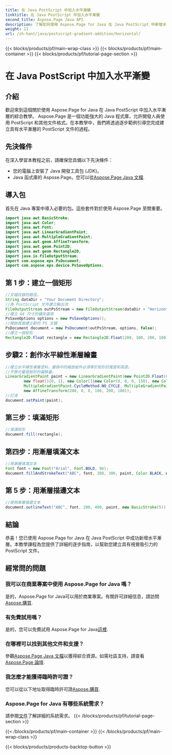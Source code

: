 ```yaml
---
title: 在 Java PostScript 中加入水平漸變
linktitle: 在 Java PostScript 中加入水平漸變
second_title: Aspose.Page Java API
description: 了解如何使用 Aspose.Page for Java 在 Java PostScript 中新增水平漸層。輕鬆創建視覺上令人驚嘆的文檔。
weight: 11
url: /zh-hant/java/postscript-gradient-addition/horizontal/
---
```


{{< blocks/products/pf/main-wrap-class >}}
{{< blocks/products/pf/main-container >}}
{{< blocks/products/pf/tutorial-page-section >}}

# 在 Java PostScript 中加入水平漸變

## 介紹
歡迎來到這個關於使用 Aspose.Page for Java 在 Java PostScript 中加入水平漸層的綜合教學。 Aspose.Page 是一個功能強大的 Java 程式庫，允許開發人員使用 PostScript 和其他文件格式。在本教學中，我們將透過逐步範例引導您完成建立具有水平漸層的 PostScript 文件的過程。
## 先決條件
在深入學習本教程之前，請確保您具備以下先決條件：
- 您的電腦上安裝了 Java 開發工具包 (JDK)。
- Java 函式庫的 Aspose.Page。您可以從[Aspose.Page Java 文檔](https://reference.aspose.com/page/java/).
## 導入包
首先在 Java 專案中導入必要的包。這些套件對於使用 Aspose.Page 至關重要。
```java
import java.awt.BasicStroke;
import java.awt.Color;
import java.awt.Font;
import java.awt.LinearGradientPaint;
import java.awt.MultipleGradientPaint;
import java.awt.geom.AffineTransform;
import java.awt.geom.Point2D;
import java.awt.geom.Rectangle2D;
import java.io.FileOutputStream;
import com.aspose.eps.PsDocument;
import com.aspose.eps.device.PsSaveOptions;

```
## 第 1 步：建立一個矩形
```java
//文檔目錄的路徑。
String dataDir = "Your Document Directory";
//為 PostScript 文件建立輸出流
FileOutputStream outPsStream = new FileOutputStream(dataDir + "HorizontalGradient_outPS.ps");
//建立 A4 尺寸的儲存選項
PsSaveOptions options = new PsSaveOptions();
//開啟頁面建立新的 PS 文檔
PsDocument document = new PsDocument(outPsStream, options, false);
//建立一個矩形
Rectangle2D.Float rectangle = new Rectangle2D.Float(200, 100, 200, 100);
```
## 步驟2：創作水平線性漸層繪畫
```java
//建立水平線性漸層塗料。變換中的縮放組件必須等於矩形的寬度和高度。
//平移分量是矩形的偏移量。
LinearGradientPaint paint = new LinearGradientPaint(new Point2D.Float(0, 0), new Point2D.Float(200, 100),
        new float[]{0, 1}, new Color[]{new Color(0, 0, 0, 150), new Color(40, 128, 70, 50)},
        MultipleGradientPaint.CycleMethod.NO_CYCLE, MultipleGradientPaint.ColorSpaceType.SRGB,
        new AffineTransform(200, 0, 0, 100, 200, 100));
//訂漆
document.setPaint(paint);
```
## 第三步：填滿矩形
```java
//填滿矩形
document.fill(rectangle);
```
## 第四步：用漸層填滿文本
```java
//用漸層填滿文本
Font font = new Font("Arial", Font.BOLD, 96);
document.fillAndStrokeText("ABC", font, 200, 300, paint, Color.BLACK, new BasicStroke(2));
```
## 第 5 步：用漸層描邊文本
```java
//使用漸層描邊文本
document.outlineText("ABC", font, 200, 400, paint, new BasicStroke(5));
```
## 結論
恭喜！您已使用 Aspose.Page for Java 在 Java PostScript 中成功新增水平漸層。本教學課程為您提供了詳細的逐步指南，以幫助您建立具有視覺吸引力的 PostScript 文件。
## 經常問的問題
### 我可以在商業專案中使用 Aspose.Page for Java 嗎？
是的，Aspose.Page for Java可以用於商業專案。有關許可詳細信息，請訪問[Aspose.購買](https://purchase.aspose.com/buy).
### 有免費試用嗎？
是的，您可以免費試用 Aspose.Page for Java[這裡](https://releases.aspose.com/).
### 在哪裡可以找到其他文件和支援？
參觀[Aspose.Page Java 文檔](https://reference.aspose.com/page/java/)以獲得綜合資源。如需社區支持，請查看[Aspose.Page 論壇](https://forum.aspose.com/c/page/39).
### 我怎麼才能獲得臨時許可證？
您可以從以下地址取得臨時許可證[Aspose.購買](https://purchase.aspose.com/temporary-license/).
### Aspose.Page for Java 有哪些系統需求？
請參閱[文件](https://reference.aspose.com/page/java/)了解詳細的系統需求。
{{< /blocks/products/pf/tutorial-page-section >}}

{{< /blocks/products/pf/main-container >}}
{{< /blocks/products/pf/main-wrap-class >}}

{{< blocks/products/products-backtop-button >}}
